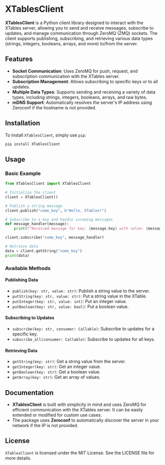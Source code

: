 # XTablesClient

**XTablesClient** is a Python client library designed to interact with the XTables server, allowing you to send and receive messages, subscribe to updates, and manage communication through ZeroMQ (ZMQ) sockets. The client supports publishing, subscribing, and retrieving various data types (strings, integers, booleans, arrays, and more) to/from the server.

## Features

- **Socket Communication**: Uses ZeroMQ for push, request, and subscription communication with the XTables server.
- **Subscription Management**: Allows subscribing to specific keys or to all updates.
- **Multiple Data Types**: Supports sending and receiving a variety of data types, including strings, integers, booleans, arrays, and raw bytes.
- **mDNS Support**: Automatically resolves the server's IP address using Zeroconf if the hostname is not provided.

## Installation

To install `XTablesClient`, simply use `pip`:

```bash
pip install XTablesClient
```

## Usage

### Basic Example

```python
from XTablesClient import XTablesClient

# Initialize the client
client = XTablesClient()

# Publish a string message
client.publish("some_key", b"Hello, XTables!")

# Subscribe to a key and handle incoming messages
def message_handler(message):
    print(f"Received message for key: {message.key} with value: {message.value}")

client.subscribe("some_key", message_handler)

# Retrieve data
data = client.getString("some_key")
print(data)
```

### Available Methods

#### Publishing Data
- `publish(key: str, value: str)`: Publish a string value to the server.
- `putString(key: str, value: str)`: Put a string value in the XTable.
- `putInteger(key: str, value: int)`: Put an integer value.
- `putBoolean(key: str, value: bool)`: Put a boolean value.

#### Subscribing to Updates
- `subscribe(key: str, consumer: Callable)`: Subscribe to updates for a specific key.
- `subscribe_all(consumer: Callable)`: Subscribe to updates for all keys.

#### Retrieving Data
- `getString(key: str)`: Get a string value from the server.
- `getInteger(key: str)`: Get an integer value.
- `getBoolean(key: str)`: Get a boolean value.
- `getArray(key: str)`: Get an array of values.

## Documentation

- **XTablesClient** is built with simplicity in mind and uses ZeroMQ for efficient communication with the XTables server. It can be easily extended or modified for custom use cases.
- The package uses **Zeroconf** to automatically discover the server in your network if the IP is not provided.

## License

`XTablesClient` is licensed under the MIT License. See the LICENSE file for more details.
